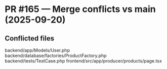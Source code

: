 # PR #165 — Merge conflicts vs main (2025-09-20)
## Conflicted files
backend/app/Models/User.php
backend/database/factories/ProductFactory.php
backend/tests/TestCase.php
frontend/src/app/producer/products/page.tsx
